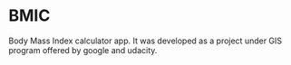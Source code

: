 # BMIC
Body Mass Index calculator app.
It was developed as a project under GIS program offered by google and udacity.
